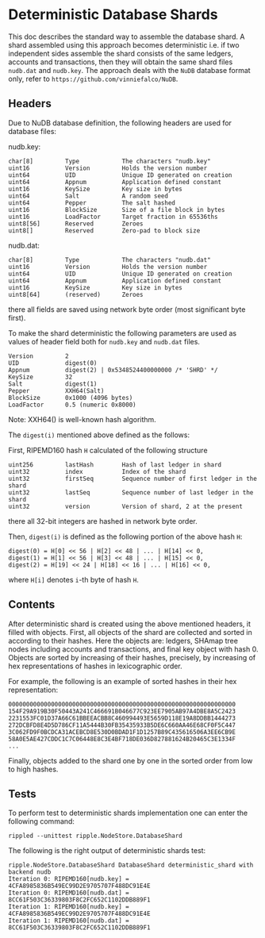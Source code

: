 # Deterministic Database Shards

This doc describes the standard way to assemble the database shard. A shard assembled using this approach becomes deterministic i.e. if two independent sides assemble the shard consists of the same ledgers, accounts and transactions, then they will obtain the same shard files `nudb.dat` and `nudb.key`. The approach deals with the `NuDB` database format only, refer to `https://github.com/vinniefalco/NuDB`.


## Headers

Due to NuDB database definition, the following headers are used for database files:

nudb.key:
```
char[8]         Type            The characters "nudb.key"
uint16          Version         Holds the version number
uint64          UID             Unique ID generated on creation
uint64          Appnum          Application defined constant
uint16          KeySize         Key size in bytes
uint64          Salt            A random seed
uint64          Pepper          The salt hashed
uint16          BlockSize       Size of a file block in bytes
uint16          LoadFactor      Target fraction in 65536ths
uint8[56]       Reserved        Zeroes
uint8[]         Reserved        Zero-pad to block size
```

nudb.dat:
```
char[8]         Type            The characters "nudb.dat"
uint16          Version         Holds the version number
uint64          UID             Unique ID generated on creation
uint64          Appnum          Application defined constant
uint16          KeySize         Key size in bytes
uint8[64]       (reserved)      Zeroes
```
there all fields are saved using network byte order (most significant byte first).

To make the shard deterministic the following parameters are used as values of header field both for `nudb.key` and `nudb.dat` files.
```
Version         2
UID             digest(0)
Appnum          digest(2) | 0x5348524400000000 /* 'SHRD' */
KeySize         32
Salt            digest(1)
Pepper          XXH64(Salt)
BlockSize       0x1000 (4096 bytes)
LoadFactor      0.5 (numeric 0x8000)
```
Note: XXH64() is well-known hash algorithm.

The `digest(i)` mentioned above defined as the follows:

First, RIPEMD160 hash `H` calculated of the following structure
```
uint256         lastHash        Hash of last ledger in shard
uint32          index           Index of the shard
uint32          firstSeq        Sequence number of first ledger in the shard
uint32          lastSeq         Sequence number of last ledger in the shard
uint32          version         Version of shard, 2 at the present
```
there all 32-bit integers are hashed in network byte order.

Then, `digest(i)` is defined as the following portion of the above hash `H`:
```
digest(0) = H[0] << 56 | H[2] << 48 | ... | H[14] << 0,
digest(1) = H[1] << 56 | H[3] << 48 | ... | H[15] << 0,
digest(2) = H[19] << 24 | H[18] << 16 | ... | H[16] << 0,
```
where `H[i]` denotes `i`-th byte of hash `H`.


## Contents

After deterministic shard is created using the above mentioned headers, it filled with objects. First, all objects of the shard are collected and sorted in according to their hashes. Here the objects are: ledgers, SHAmap tree nodes including accounts and transactions, and final key object with hash 0. Objects are sorted by increasing of their hashes, precisely, by increasing of hex representations of hashes in lexicographic order. 

For example, the following is an example of sorted hashes in their hex representation:
```
0000000000000000000000000000000000000000000000000000000000000000
154F29A919B30F50443A241C466691B046677C923EE7905AB97A4DBE8A5C2423
2231553FC01D37A66C61BBEEACBB8C460994493E5659D118E19A8DDBB1444273
272DCBFD8E4D5D786CF11A5444B30FB35435933B5DE6C660AA46E68CF0F5C447
3C062FD9F0BCDCA31ACEBCD8E530D0BDAD1F1D1257B89C435616506A3EE6CB9E
58A0E5AE427CDDC1C7C06448E8C3E4BF718DE036D827881624B20465C3E1334F
...
```

Finally, objects added to the shard one by one in the sorted order from low to high hashes.


## Tests

To perform test to deterministic shards implementation one can enter the following command:
```
rippled --unittest ripple.NodeStore.DatabaseShard
```

The following is the right output of deterministic shards test:
```
ripple.NodeStore.DatabaseShard DatabaseShard deterministic_shard with backend nudb
Iteration 0: RIPEMD160[nudb.key] = 4CFA8985836B549EC99D2E9705707F488DC91E4E
Iteration 0: RIPEMD160[nudb.dat] = 8CC61F503C36339803F8C2FC652C1102DDB889F1
Iteration 1: RIPEMD160[nudb.key] = 4CFA8985836B549EC99D2E9705707F488DC91E4E
Iteration 1: RIPEMD160[nudb.dat] = 8CC61F503C36339803F8C2FC652C1102DDB889F1
```

